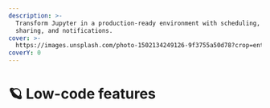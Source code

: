 ```yaml
---
description: >-
  Transform Jupyter in a production-ready environment with scheduling, asset
  sharing, and notifications.
cover: >-
  https://images.unsplash.com/photo-1502134249126-9f3755a50d78?crop=entropy&cs=srgb&fm=jpg&ixid=MnwxOTcwMjR8MHwxfHNlYXJjaHw0fHxzcGFjZXxlbnwwfHx8fDE2NDM3MjcxNDA&ixlib=rb-1.2.1&q=85
coverY: 0
---
```


# 🪐 Low-code features

